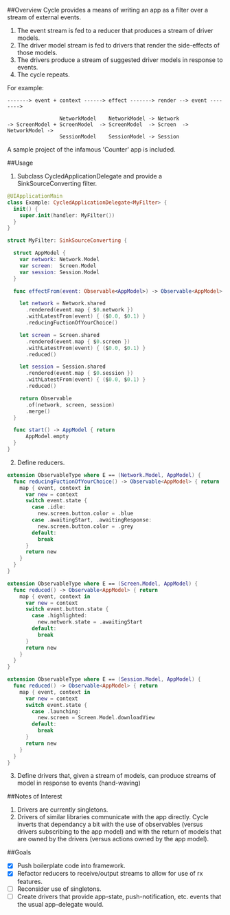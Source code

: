 ##Overview
Cycle provides a means of writing an app as a filter over a stream of external events.

1. The event stream is fed to a reducer that produces a stream of driver models.
2. The driver model stream is fed to drivers that render the side-effects of those models.
3. The drivers produce a stream of suggested driver models in response to events.
4. The cycle repeats.

For example:
```
-------> event + context ------> effect -------> render --> event -------->
         
                 NetworkModel    NetworkModel -> Network
-> ScreenModel + ScreenModel  -> ScreenModel  -> Screen  -> NetworkModel ->
                 SessionModel    SessionModel -> Session
```
A sample project of the infamous 'Counter' app is included.

##Usage
1. Subclass CycledApplicationDelegate and provide a SinkSourceConverting filter.

  ``` swift
  @UIApplicationMain
  class Example: CycledApplicationDelegate<MyFilter> {
    init() {
      super.init(handler: MyFilter())
    }
  }

  struct MyFilter: SinkSourceConverting {

    struct AppModel {
      var network: Network.Model
      var screen:  Screen.Model
      var session: Session.Model
    }

    func effectFrom(event: Observable<AppModel>) -> Observable<AppModel> {

      let network = Network.shared
        .rendered(event.map { $0.network })
        .withLatestFrom(event) { ($0.0, $0.1) }
        .reducingFuctionOfYourChoice()

      let screen = Screen.shared
        .rendered(event.map { $0.screen })
        .withLatestFrom(event) { ($0.0, $0.1) }
        .reduced()

      let session = Session.shared
        .rendered(event.map { $0.session })
        .withLatestFrom(event) { ($0.0, $0.1) }
        .reduced()

      return Observable
        .of(network, screen, session)
        .merge()
    }

    func start() -> AppModel { return
        AppModel.empty
    }
  }
  ```
2. Define reducers.

  ```swift
  extension ObservableType where E == (Network.Model, AppModel) {
    func reducingFuctionOfYourChoice() -> Observable<AppModel> { return
      map { event, context in
        var new = context
        switch event.state {
          case .idle:
            new.screen.button.color = .blue
          case .awaitingStart, .awaitingResponse:
            new.screen.button.color = .grey
          default: 
            break
        }
        return new
      }
    }
  }

  extension ObservableType where E == (Screen.Model, AppModel) {
    func reduced() -> Observable<AppModel> { return
      map { event, context in
        var new = context
        switch event.button.state {
          case .highlighted:
            new.network.state = .awaitingStart
          default: 
            break
        }
        return new
      }
    }
  }

  extension ObservableType where E == (Session.Model, AppModel) {
    func reduced() -> Observable<AppModel> { return
      map { event, context in
        var new = context
        switch event.state {
          case .launching:
            new.screen = Screen.Model.downloadView
          default: 
            break
        }
        return new
      }
    }
  }
```
3. Define drivers that, given a stream of models, can produce streams of model in response to events (hand-waving)

##Notes of Interest
1. Drivers are currently singletons.
2. Drivers of similar libraries communicate with the app directly. Cycle inverts that dependancy a bit with the use of observables (versus drivers subscribing to the app model) and with the return of models that are owned by the drivers (versus actions owned by the app model).

##Goals
- [x] Push boilerplate code into framework.
- [x] Refactor reducers to receive/output streams to allow for use of rx features.
- [ ] Reconsider use of singletons.
- [ ] Create drivers that provide app-state, push-notification, etc. events that the usual app-delegate would. 
